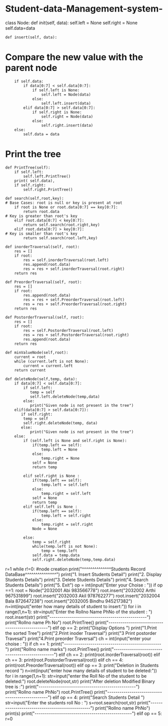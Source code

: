 # Student-data-Management-system-

class Node:
    def _init_(self, data):
        self.left = None
        self.right = None
        self.data=data
     

    def insert(self, data):
# Compare the new value with the parent node
        if self.data:
            if data[0:7] < self.data[0:7]:
                if self.left is None:
                    self.left = Node(data)
                else:
                    self.left.insert(data)
            elif data[0:7] > self.data[0:7]:
                if self.right is None:
                    self.right = Node(data)
                else:
                    self.right.insert(data)
        else:
            self.data = data
   

# Print the tree
    def PrintTree(self):
        if self.left:
            self.left.PrintTree()
        print( self.data),
        if self.right:
            self.right.PrintTree()

    def search(self,root,key):
    # Base Cases: root is null or key is present at root
        if root is None or root.data[0:7] == key[0:7]:
            return root.data
    # Key is greater than root's key
        elif root.data[0:7] < key[0:7]:
            return self.search(root.right,key)
        elif root.data[0:7] > key[0:7]:
    # Key is smaller than root's key
            return self.search(root.left,key)

    def inorderTraversal(self, root):
        res = []
        if root:
            res = self.inorderTraversal(root.left)
            res.append(root.data)
            res = res + self.inorderTraversal(root.right)
        return res
   
    def PreorderTraversal(self, root):
        res = []
        if root:
            res.append(root.data)
            res = res + self.PreorderTraversal(root.left)
            res = res + self.PreorderTraversal(root.right)
        return res

    def PostorderTraversal(self, root):
        res = []
        if root:
            res = self.PostorderTraversal(root.left)
            res = res + self.PostorderTraversal(root.right)
            res.append(root.data)
        return res
   
    def minValueNode(self,root):
        current = root
        while (current.left is not None):
            current = current.left
        return current

    def deleteNode(self,temp, data):
        if data[0:7] < self.data[0:7]:
            if self.left:
               temp = self
               self.left.deleteNode(temp,data)
            else:
               print("Given node is not present in the tree")
        elif(data[0:7] > self.data[0:7]):
           if self.right:
            temp = self
            self.right.deleteNode(temp, data)  
           else:
               print("Given node is not present in the tree")
        else:
            if (self.left is None and self.right is None):
                if(temp.left == self):
                    temp.left = None
                else:
                    temp.right = None
                self = None
                return temp
       
            elif self.right is None :
                if(temp.left == self):
                    temp.left = self.left
                else:
                    temp.right = self.left
                self = None
                return temp
            elif self.left is None :
                if(temp.left == self):
                    temp.left = self.right
                else:
                    temp.right = self.right
                Node = None
               
            else:
                temp = self.right
                while(temp.left is not None):
                    temp = temp.left
                self.data = temp.data
                self.right.deleteNode(temp,temp.data)
               
r=1
while r!=0:
    #node creation
    print("^^^^^^^^^^^^^^Students Record DataBase^^^^^^^^^^^^^^^")
    print("1. Insert Students Detail")
    print("2. Display Students Details")
    print("3. Delete Students Details")
    print("4. Search Students Details")
    print("5. Exit")
    op = int(input("Enter your Choise : "))
    if op ==1:
        root = Node("2032001  Abi    983566778")
        root.insert("2032002  Arthi  967531899")
        root.insert("2032003  Akil   978762277")
        root.insert("2032004  Bala   872647238")
        root.insert("2032005  Bindhu 945217382")
        n=int(input("enter how many details of student to insert:"))
        for i in range(1,n+1):
          str=input("Enter the Rollno Name PhNo of the student : ")
          root.insert(str)
        print("------------------------------------------------")
        print("Rollno   name        Ph No")
        root.PrintTree()
        print("------------------------------------------------")
    elif op == 2:
        print("Display Options ")
        print("1.Print the sorted Tree")
        print("2.Print inoder Traversal")
        print("3 Print postorder Travesal")
        print("4.Print preorder Traversal")
        ch = int(input("enter your choise : "))
        if ch == 1:
            print("------------------------------------------------")
            print("Rollno   name        marks")
            root.PrintTree()
            print("------------------------------------------------")
        elif ch == 2:
            print(root.inorderTraversal(root))
        elif ch == 3:
            print(root.PostorderTraversal(root))
        elif ch == 4:
            print(root.PreorderTraversal(root))
    elif op == 3:
        print("Deletion in Students record ")
        n=int(input("enter how many details of student to be deleted:"))
        for i in range(1,n+1):
          str=input("enter the Roll No of the student to be deleted:")
          root.deleteNode(root,str)
        print("After deletion Modified Binary tree is :")
        print("------------------------------------------------")
        print("Rollno   name        PhNo")
        root.PrintTree()
        print("------------------------------------------------")
    elif op == 4:
        print("Search Students Detail ")
        str=input("Enter the students roll No : ")
        s=root.search(root,str)
        print("------------------------------------------------")
        print("Rollno   name        PhNo")
        print(s)
        print("------------------------------------------------")
    elif op == 5:
        r=0
